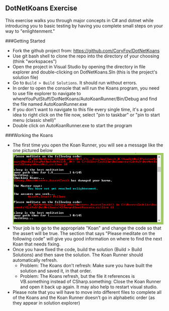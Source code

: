 ## DotNetKoans Exercise
This exercise walks you through major concepts in C# and dotnet while introducing you to basic testing by  having you complete small steps on your way to "enlightenment."

###Getting Started
* Fork the github project from: https://github.com/CoryFoy/DotNetKoans
* Use git bash shell to clone the repo into the directory of your choosing (think "workspaces")
* Open the project in Visual Studio by opening the directory in file explorer and double-clicking on DotNetKoans.Sln (this is the project's solution file)
* Go to `Build > Build Solutions`. It should run without errors.
* In order to open the console that will run the Koans program, you need to use file explorer to navigate to whereYouPutStuff/DotNetKoans/AutoKoanRunner/Bin/Debug and find the file named AutoKoanRunner.exe
* If you don't want to navigate to this file every single time, it's a good idea to right click on the file now, select "pin to taskbar" or "pin to start menu (classic shell)"
* Double click on AutoKoanRunner.exe to start the program

###Working the Koans
* The first time you open the Koan Runner, you will see a message like the one pictured below
![First Koans Message](../img/KoanFirstMessage.PNG)
* Your job is to go to the appropriate "Koan" and change the code so that the assert will be true. The section that says "Please meditate on the following code" will give you good information on where to find the next Koan that needs fixing.
* Once you have fixed the code, build the solution (Build > Build Solutions) and then save the solution. The Koan Runner should automatically refresh.
  * Problem: The Koans don't refresh: Make sure you have built the solution and saved it, in that order.
  * Problem: The Koans refresh, but the file it references is VB.something instead of CSharp.something: Close the Koan Runner and open it back up again. It may also help to restart visual studio.
* Please note that you will have to move into different files to complete all of the Koans and the Koan Runner doesn't go in alphabetic order (as they appear in solution explorer)



